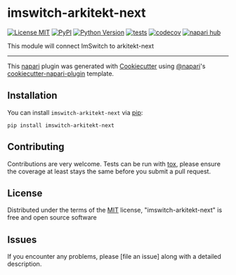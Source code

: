 # imswitch-arkitekt-next

[![License MIT](https://img.shields.io/pypi/l/imswitch-arkitekt-next.svg?color=green)](https://github.com/beniroquai/imswitch-arkitekt-next/raw/main/LICENSE)
[![PyPI](https://img.shields.io/pypi/v/imswitch-arkitekt-next.svg?color=green)](https://pypi.org/project/imswitch-arkitekt-next)
[![Python Version](https://img.shields.io/pypi/pyversions/imswitch-arkitekt-next.svg?color=green)](https://python.org)
[![tests](https://github.com/beniroquai/imswitch-arkitekt-next/workflows/tests/badge.svg)](https://github.com/beniroquai/imswitch-arkitekt-next/actions)
[![codecov](https://codecov.io/gh/beniroquai/imswitch-arkitekt-next/branch/main/graph/badge.svg)](https://codecov.io/gh/beniroquai/imswitch-arkitekt-next)
[![napari hub](https://img.shields.io/endpoint?url=https://api.napari-hub.org/shields/imswitch-arkitekt-next)](https://napari-hub.org/plugins/imswitch-arkitekt-next)

This module will connect ImSwitch to arkitekt-next

----------------------------------

This [napari] plugin was generated with [Cookiecutter] using [@napari]'s [cookiecutter-napari-plugin] template.

<!--
Don't miss the full getting started guide to set up your new package:
https://github.com/napari/cookiecutter-napari-plugin#getting-started

and review the napari docs for plugin developers:
https://napari.org/stable/plugins/index.html
-->

## Installation

You can install `imswitch-arkitekt-next` via [pip]:

    pip install imswitch-arkitekt-next




## Contributing

Contributions are very welcome. Tests can be run with [tox], please ensure
the coverage at least stays the same before you submit a pull request.

## License

Distributed under the terms of the [MIT] license,
"imswitch-arkitekt-next" is free and open source software

## Issues

If you encounter any problems, please [file an issue] along with a detailed description.

[napari]: https://github.com/napari/napari
[Cookiecutter]: https://github.com/audreyr/cookiecutter
[@napari]: https://github.com/napari
[MIT]: http://opensource.org/licenses/MIT
[BSD-3]: http://opensource.org/licenses/BSD-3-Clause
[GNU GPL v3.0]: http://www.gnu.org/licenses/gpl-3.0.txt
[GNU LGPL v3.0]: http://www.gnu.org/licenses/lgpl-3.0.txt
[Apache Software License 2.0]: http://www.apache.org/licenses/LICENSE-2.0
[Mozilla Public License 2.0]: https://www.mozilla.org/media/MPL/2.0/index.txt
[cookiecutter-napari-plugin]: https://github.com/napari/cookiecutter-napari-plugin

[napari]: https://github.com/napari/napari
[tox]: https://tox.readthedocs.io/en/latest/
[pip]: https://pypi.org/project/pip/
[PyPI]: https://pypi.org/
